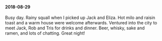 #### 2018-08-29

Busy day. Rainy squall when I picked up Jack and Eliza. Hot milo and raisin toast and a warm house were welcome afterwards. Ventured into the city to meet Jack, Rob and Tris for drinks and dinner. Beer, whisky, sake and ramen, and lots of chatting. Great night!